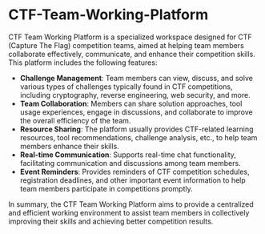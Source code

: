 # CTF-Team-Working-Platform

CTF Team Working Platform is a specialized workspace designed for CTF (Capture The Flag) competition teams, aimed at helping team members collaborate effectively, communicate, and enhance their competition skills. This platform includes the following features:

- **Challenge Management**: Team members can view, discuss, and solve various types of challenges typically found in CTF competitions, including cryptography, reverse engineering, web security, and more.
- **Team Collaboration**: Members can share solution approaches, tool usage experiences, engage in discussions, and collaborate to improve the overall efficiency of the team.
- **Resource Sharing**: The platform usually provides CTF-related learning resources, tool recommendations, challenge analysis, etc., to help team members enhance their skills.
- **Real-time Communication**: Supports real-time chat functionality, facilitating communication and discussions among team members.
- **Event Reminders**: Provides reminders of CTF competition schedules, registration deadlines, and other important event information to help team members participate in competitions promptly.

In summary, the CTF Team Working Platform aims to provide a centralized and efficient working environment to assist team members in collectively improving their skills and achieving better competition results.

